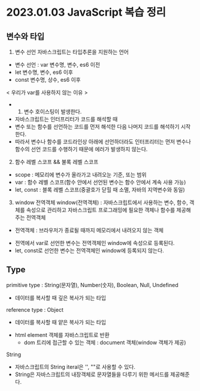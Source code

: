 # 2023.01.03 JavaScript 복습 정리

## 변수와 타입
1. 변수 선언
자바스크립트는 타입추론을 지원하는 언어
- 변수 선언 : var 변수명, 변수, es6 이전
- let 변수명, 변수, es6 이후
- const 변수명, 상수, es6 이후

< 우리가 var를 사용하지 않는 이유 >
- 1. 변수 호이스팅이 발생한다.
- 자바스크립트는 인터프리터가 코드를 해석할 때
- 변수 또는 함수를 선언하는 코드를 먼저 해석한 다음 나머지 코드를 해석하기 시작한다.
- 따라서 변수나 함수를 코드라인상 아래에 선언하더라도 인터프리터는 먼저 변수나 함수의 선언 코드를 수행하기 때문에 에러가 발생하지 않는다.

2. 함수 레벨 스코프 && 불록 레벨 스코프 
- scope : 메모리에 변수가 올라가고 내려오눈 기준, 또는 범위
- var : 함수 레벨 스코프(함수 안에서 선언된 변수는 함수 안에서 계속 사용 가능)
- let, const : 블록 레벨 스코프(중괄호가 닫힐 때 소멸, 자바의 지역변수와 동일)

3. window 전역객체
window(전역객체) : 자바스크립트에서 사용하는 변수, 함수, 객체를 속성으로 관리하고 자바스크립트 프로그래밍에 필요한 객체나 함수를 제공해주는 전역객체
* 전역객체 : 브라우저가 종료될 때까지 메모리에서 내려오지 않는 객체

- 전역에서 var로 선언한 변수는 전역객체인 window에 속성으로 등록된다.
- let, const로 선언한 변수는 전역객체인 window에 등록되지 않는다.


## Type
primitive type : String(문자열), Number(숫자), Boolean, Null, Undefined
- 데이터를 복사할 때 깊은 복사가 되는 타입

reference type : Object
- 데이터를 복사할 때 얕은 복사가 되는 타입

* html element 객체를 자바스크립트로 반환
  - dom 트리에 접근할 수 있는 객체 : document 객체(window 객체가 제공)

String
- 자바스크립트의 String iteral은 '', ""로 사용할 수 있다.
- String은 자바스크립트의 내장객체로 문자열들을 다루기 위한 메서드를 제공해준다. 
